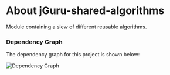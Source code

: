 # About jGuru-shared-algorithms

Module containing a slew of different reusable algorithms.

### Dependency Graph

The dependency graph for this project is shown below:

![Dependency Graph](./images/dependency_graph.png)